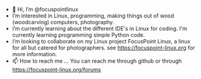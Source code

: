 - 👋 Hi, I’m @focuspointlinux
- I’m interested in Linux, programming, making things out of wood (woodcarving) computers, photography.
- I’m currently learning about the different IDE's in Linux for coding. I'm currently learning programming simple Python code.
- I’m looking to collaborate on my Linux project FocusPoint Linux, a linux for all but catered for photographers. see https://focuspoint-linux.org for more information.
- 📫 How to reach me ... You can reach me through github or through https://focuspoint-linux.org/forums

<!---
focuspointlinux/focuspointlinux is a ✨ special ✨ repository because its `README.md` (this file) appears on your GitHub profile.
You can click the Preview link to take a look at your changes.
--->

